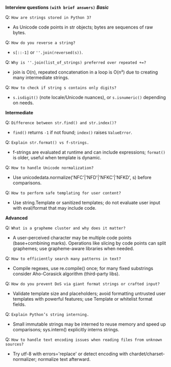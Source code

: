 **Interview questions `(with brief answers)`**
***Basic***

Q: `How are strings stored in Python 3?`
- As Unicode code points in str objects; bytes are sequences of raw bytes.

Q: `How do you reverse a string?`
- `s[::-1]` or `''.join(reversed(s))`.

Q: `Why is ''.join(list_of_strings) preferred over repeated +=?`
- join is O(n), repeated concatenation in a loop is O(n²) due to creating many intermediate strings.

Q: `How to check if string s contains only digits?`
- `s.isdigit()` (note locale/Unicode nuances), or `s.isnumeric()` depending on needs.

**Intermediate**

Q: `Difference between str.find() and str.index()?`
-  `find()` returns `-1` if not found; `index()` raises `ValueError`.

Q: `Explain str.format() vs f-strings.`
- f-strings are evaluated at runtime and can include expressions; `format()` is older, useful when template is dynamic.

Q: `How to handle Unicode normalization?`
- Use unicodedata.normalize('NFC'|'NFD'|'NFKC'|'NFKD', s) before comparisons.

Q: `How to perform safe templating for user content?`
- Use string.Template or sanitized templates; do not evaluate user input with eval/format that may include code.

**Advanced**

Q: `What is a grapheme cluster and why does it matter?`
- A user-perceived character may be multiple code points (base+combining marks). Operations like slicing by code points can split graphemes; use grapheme-aware libraries when needed.

Q: `How to efficiently search many patterns in text?`
- Compile regexes, use re.compile() once; for many fixed substrings consider Aho-Corasick algorithm (third-party libs).

Q: `How do you prevent DoS via giant format strings or crafted input?`
- Validate template size and placeholders; avoid formatting untrusted user templates with powerful features; use Template or whitelist format fields.

Q: `Explain Python’s string interning.`
- Small immutable strings may be interned to reuse memory and speed up comparisons; sys.intern() explicitly interns strings.

Q: `How to handle text encoding issues when reading files from unknown sources?`
- Try utf-8 with errors='replace' or detect encoding with chardet/charset-normalizer; normalize text afterward.
